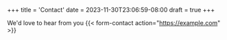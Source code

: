 +++
title = 'Contact'
date = 2023-11-30T23:06:59-08:00
draft = true
+++

We'd love to hear from you
{{< form-contact action="https://example.com"  >}}